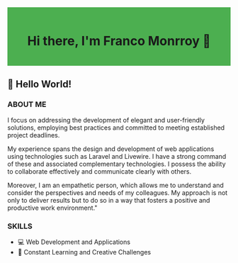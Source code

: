 <div style="background-color: #4CAF50; padding: 20px;">
  <h1 align="center"> Hi there, I'm Franco Monrroy 🐺 </h1>
</div>

## 👋 Hello World!

### ABOUT ME

I focus on addressing the development of elegant and user-friendly solutions, employing best practices and committed to meeting established project deadlines.

My experience spans the design and development of web applications using technologies such as Laravel and Livewire. I have a strong command of these and associated complementary technologies. I possess the ability to collaborate effectively and communicate clearly with others.

Moreover, I am an empathetic person, which allows me to understand and consider the perspectives and needs of my colleagues. My approach is not only to deliver results but to do so in a way that fosters a positive and productive work environment."

### SKILLS

- 💻 Web Development and Applications
- 🚀 Constant Learning and Creative Challenges
